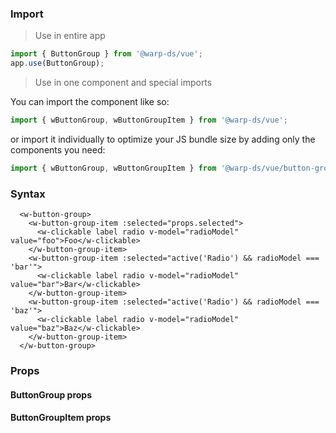 ### Import

> Use in entire app

```js
import { ButtonGroup } from '@warp-ds/vue';
app.use(ButtonGroup);
```

> Use in one component and special imports

You can import the component like so:
```js
import { wButtonGroup, wButtonGroupItem } from '@warp-ds/vue';
```

or import it individually to optimize your JS bundle size by adding only the components you need:
```js
import { wButtonGroup, wButtonGroupItem } from '@warp-ds/vue/button-group';

```

### Syntax

```vue
  <w-button-group>
    <w-button-group-item :selected="props.selected">
      <w-clickable label radio v-model="radioModel" value="foo">Foo</w-clickable>
    </w-button-group-item>
    <w-button-group-item :selected="active('Radio') && radioModel === 'bar'">
      <w-clickable label radio v-model="radioModel" value="bar">Bar</w-clickable>
    </w-button-group-item>
    <w-button-group-item :selected="active('Radio') && radioModel === 'baz'">
      <w-clickable label radio v-model="radioModel" value="baz">Baz</w-clickable>
    </w-button-group-item>
  </w-button-group>
```

### Props

#### ButtonGroup props

<api-table type="vue" component="ButtonGroup" />

#### ButtonGroupItem props

<api-table type="vue" component="ButtonGroupItem" />

